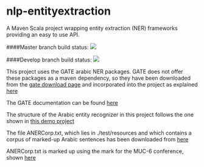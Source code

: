 # nlp-entityextraction
A Maven Scala project wrapping entity extraction (NER) frameworks providing an easy to use API.

####Master branch build status:
[![](https://api.travis-ci.org/repositories/TeletronicsDotAe/nlp-entityextraction.svg?branch=master)](https://travis-ci.org/TeletronicsDotAe/nlp-entityextraction)

####Develop branch build status:
[![](https://api.travis-ci.org/repositories/TeletronicsDotAe/nlp-entityextraction.svg?branch=develop)](https://travis-ci.org/TeletronicsDotAe/nlp-entityextraction)


This project uses the GATE arabic NER packages. GATE does not offer these packages as a maven dependency, so they have been downloaded from the [gate download page](https://gate.ac.uk/download/) and incorporated into the project as explained [here](https://github.com/charlieg/Entity-Extraction-Demos)

The GATE documentation can be found [here](https://gate.ac.uk/sale/tao/split.html)

The structure of the Arabic entity recognizer in this project follows the one shown in [this demo project](https://github.com/charlieg/Entity-Extraction-Demos/blob/master/src/main/java/demo/gate/ArabicExtractor.java)

The file ANERCorp.txt, which lies in ./test/resources and which contains a corpus of marked-up Arabic sentences has been downloaded from [here](http://users.dsic.upv.es/grupos/nle/?file=kop4.php)

ANERCorp.txt is marked up using the mark for the MUC-6 conference, shown [here](https://books.google.dk/books?id=uo0BKcI-qm0C&pg=PA148&lpg=PA148&dq=B-PERS+I-PERS+NER&source=bl&ots=6uTNJOW-kt&sig=74q_GAxgdlHSt_-2XgfVCAWHHM8&hl=da&sa=X&ved=0ahUKEwjV2Ny9la7MAhWEEiwKHfkHAG0Q6AEIJDAA#v=onepage&q=B-PERS%20I-PERS%20NER&f=false)